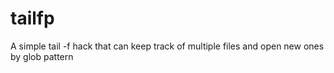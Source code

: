 # tailfp
A simple tail -f hack that can keep track of multiple files and open new ones by glob pattern
